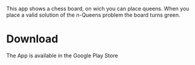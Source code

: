 This app shows a chess board, on wich you can place queens. When you place a valid solution of the n-Queens problem the board turns green.

# Download
The App is available in the Google Play Store

